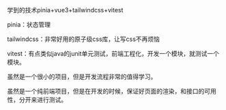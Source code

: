 学到的技术pinia+vue3+tailwindcss+vitest

pinia：状态管理

tailwindcss：非常好用的原子级css库，让写css不再烦恼

vitest：有点类似java的junit单元测试，前端工程化，开发一个模块，就测试一个模块。

虽然是一个很小的项目，但是开发流程非常的值得学习。

虽然是一个纯前端项目，但是在开发的时候，保证好页面的渲染，和接口的可用性，分开来进行测试。
